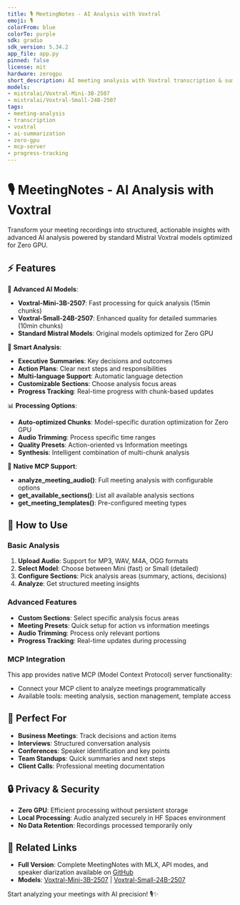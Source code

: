 ```yaml
---
title: 🎙️ MeetingNotes - AI Analysis with Voxtral
emoji: 🎙️
colorFrom: blue
colorTo: purple
sdk: gradio
sdk_version: 5.34.2
app_file: app.py
pinned: false
license: mit
hardware: zerogpu
short_description: AI meeting analysis with Voxtral transcription & summary
models:
- mistralai/Voxtral-Mini-3B-2507
- mistralai/Voxtral-Small-24B-2507
tags:
- meeting-analysis
- transcription
- voxtral
- ai-summarization
- zero-gpu
- mcp-server
- progress-tracking
---
```


# 🎙️ MeetingNotes - AI Analysis with Voxtral

Transform your meeting recordings into structured, actionable insights with advanced AI analysis powered by standard Mistral Voxtral models optimized for Zero GPU.

## ⚡ Features

🤖 **Advanced AI Models**:
- **Voxtral-Mini-3B-2507**: Fast processing for quick analysis (15min chunks)
- **Voxtral-Small-24B-2507**: Enhanced quality for detailed summaries (10min chunks)
- **Standard Mistral Models**: Original models optimized for Zero GPU

🎯 **Smart Analysis**:
- **Executive Summaries**: Key decisions and outcomes
- **Action Plans**: Clear next steps and responsibilities  
- **Multi-language Support**: Automatic language detection
- **Customizable Sections**: Choose analysis focus areas
- **Progress Tracking**: Real-time progress with chunk-based updates

📊 **Processing Options**:
- **Auto-optimized Chunks**: Model-specific duration optimization for Zero GPU
- **Audio Trimming**: Process specific time ranges
- **Quality Presets**: Action-oriented vs Information meetings
- **Synthesis**: Intelligent combination of multi-chunk analysis

🔧 **Native MCP Support**:
- **analyze_meeting_audio()**: Full meeting analysis with configurable options
- **get_available_sections()**: List all available analysis sections
- **get_meeting_templates()**: Pre-configured meeting types

## 🚀 How to Use

### Basic Analysis
1. **Upload Audio**: Support for MP3, WAV, M4A, OGG formats
2. **Select Model**: Choose between Mini (fast) or Small (detailed) 
3. **Configure Sections**: Pick analysis areas (summary, actions, decisions)
4. **Analyze**: Get structured meeting insights

### Advanced Features
- **Custom Sections**: Select specific analysis focus areas
- **Meeting Presets**: Quick setup for action vs information meetings
- **Audio Trimming**: Process only relevant portions
- **Progress Tracking**: Real-time updates during processing

### MCP Integration
This app provides native MCP (Model Context Protocol) server functionality:
- Connect your MCP client to analyze meetings programmatically
- Available tools: meeting analysis, section management, template access

## 🎯 Perfect For

- **Business Meetings**: Track decisions and action items
- **Interviews**: Structured conversation analysis  
- **Conferences**: Speaker identification and key points
- **Team Standups**: Quick summaries and next steps
- **Client Calls**: Professional meeting documentation

## 🔒 Privacy & Security

- **Zero GPU**: Efficient processing without persistent storage
- **Local Processing**: Audio analyzed securely in HF Spaces environment
- **No Data Retention**: Recordings processed temporarily only

## 🔗 Related Links

- **Full Version**: Complete MeetingNotes with MLX, API modes, and speaker diarization available on [GitHub](https://github.com/VincentGourbin/meetingnotes)
- **Models**: [Voxtral-Mini-3B-2507](https://huggingface.co/mistralai/Voxtral-Mini-3B-2507) | [Voxtral-Small-24B-2507](https://huggingface.co/mistralai/Voxtral-Small-24B-2507)

Start analyzing your meetings with AI precision! 🎙️✨

